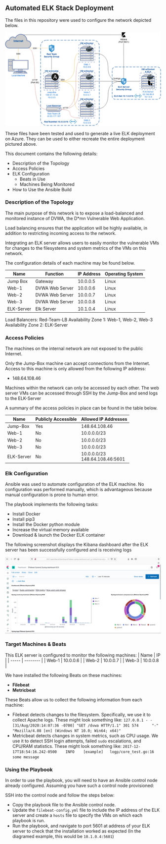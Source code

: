 ## Automated ELK Stack Deployment

The files in this repository were used to configure the network depicted below.

![Network Diagram](Images/network-diagram.png)



These files have been tested and used to generate a live ELK deployment on Azure. They can be used to either recreate the entire deployment pictured above. 

This document contains the following details:
- Description of the Topology
- Access Policies
- ELK Configuration
  - Beats in Use
  - Machines Being Monitored
- How to Use the Ansible Build


### Description of the Topology

The main purpose of this network is to expose a load-balanced and monitored instance of DVWA, the D*mn Vulnerable Web Application.

Load balancing ensures that the application will be highly available, in addition to restricting incoming access to the network.

Integrating an ELK server allows users to easily monitor the vulnerable VMs for changes to the filesystems and system metrics of the VMs on this network.

The configuration details of each machine may be found below.

| Name       | Function        | IP Address | Operating System |
| ---------- | --------------- | ---------- | ---------------- |
| Jump Box   | Gateway         | 10.0.0.5   | Linux            |
| Web-1      | DVWA Web Server | 10.0.0.6   | Linux            |
| Web-2      | DVWA Web Server | 10.0.0.7   | Linux            |
| Web-3      | DVWA Web Server | 10.0.0.8   | Linux            |
| ELK-Server | Elk Server      | 10.1.0.4   | Linux            |

Load Balancers: Red-Team-LB
	Availability Zone 1: Web-1, Web-2, Web-3
	Availability Zone 2: ELK-Server

### Access Policies

The machines on the internal network are not exposed to the public Internet. 

Only the Jump-Box machine can accept connections from the Internet. Access to this machine is only allowed from the following IP address:
- 148.64.108.46

Machines within the network can only be accessed by each other. The web server VMs can be accessed through SSH by the Jump-Box and send logs to the ELK-Server

A summary of the access policies in place can be found in the table below.

| Name       | Publicly Accessible | Allowed IP Addresses                |
| ---------- | ------------------- | ----------------------------------- |
| Jump-Box   | Yes                 | 148.64.108.46                       |
| Web-1      | No                  | 10.0.0.0/23                         |
| Web-2      | No                  | 10.0.0.0/23                         |
| Web-3      | No                  | 10.0.0.0/23                         |
| ELK-Server | No                  | 10.0.0.0/23<br />148.64.108.46:5601 |

### Elk Configuration

Ansible was used to automate configuration of the ELK machine. No configuration was performed manually, which is advantageous because manual configuration is prone to human error.

The playbook implements the following tasks:
- Install Docker
- Install pip3
- Install the Docker python module
- Increase the virtual memory available
- Download & launch the Docker ELK container

The following screenshot displays the Kibana dashboard after the ELK server has been successfully configured and is receiving logs


![Successful ELK Server Configuration](Images/ELK-server-receiving-logs.PNG)

### Target Machines & Beats
This ELK server is configured to monitor the following machines:
| Name  | IP       |
| ----- | -------- |
| Web-1 | 10.0.0.6 |
| Web-2 | 10.0.0.7 |
| Web-3 | 10.0.0.8 |

We have installed the following Beats on these machines:
- **Filebeat**
- **Metricbeat**

These Beats allow us to collect the following information from each machine:
- Filebeat detects changes to the filesystem. Specifically, we use it to collect Apache logs. These might look something like: `127.0.0.1 - - [31/Aug/2020:14:07:36 -0700] "GET	/dvwa HTTP/1.1" 301 574      "-" "Mozilla/4.08 [en]	(Windows NT 10.0; Win64; x64)"`
- Metricbeat detects changes in system metrics, such as CPU usage. We use it to detect SSH login attempts, failed `sudo` escalations, and CPU/RAM statistics. These might look something like: `2017-12-17T18:54:16.242-0500	INFO	[example]	logp/core_test.go:16	some message`

### Using the Playbook
In order to use the playbook, you will need to have an Ansible control node already configured. Assuming you have such a control node provisioned: 

SSH into the control node and follow the steps below:
- Copy the playbook file to the Ansible control node.
- Update the `filebeat-config.yml` file to include the IP address of the ELK server and create a `hosts` file to specify the VMs on which each playbook is run.
- Run the playbook, and navigate to port 5601 at address of your ELK server to check that the installation worked as expected (In the diagramed example, this would be `10.1.0.4:5601`)


